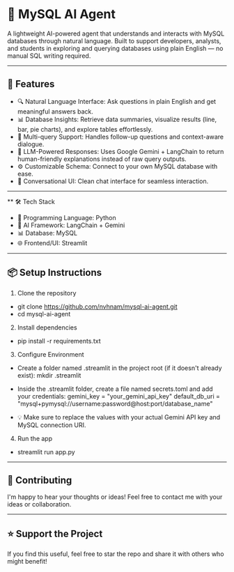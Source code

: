 # 🧠 MySQL AI Agent

A lightweight AI-powered agent that understands and interacts with MySQL databases through natural language. Built to support developers, analysts, and students in exploring and querying databases using plain English — no manual SQL writing required.

---

## 🚀 Features

- 🔍 Natural Language Interface: Ask questions in plain English and get meaningful answers back.
- 📊 Database Insights: Retrieve data summaries, visualize results (line, bar, pie charts), and explore tables effortlessly.
- 🔄 Multi-query Support: Handles follow-up questions and context-aware dialogue.
- 🧠 LLM-Powered Responses: Uses Google Gemini + LangChain to return human-friendly explanations instead of raw query outputs.
- ⚙️ Customizable Schema: Connect to your own MySQL database with ease.
- 💬 Conversational UI: Clean chat interface for seamless interaction.

---

** 🛠️ Tech Stack
- 🧪 Programming Language: Python
- 🧠 AI Framework: LangChain + Gemini
- 📊 Database: MySQL
- 🌐 Frontend/UI: Streamlit

---

## 📦 Setup Instructions
1. Clone the repository
- git clone https://github.com/nvhnam/mysql-ai-agent.git
- cd mysql-ai-agent

2. Install dependencies
- pip install -r requirements.txt

3. Configure Environment
- Create a folder named .streamlit in the project root (if it doesn't already exist):
mkdir .streamlit

- Inside the .streamlit folder, create a file named secrets.toml and add your credentials:
gemini_key = "your_gemini_api_key"
default_db_uri = "mysql+pymysql://username:password@host:port/database_name"

- 💡 Make sure to replace the values with your actual Gemini API key and MySQL connection URI.

4. Run the app
- streamlit run app.py

---

## 🤝 Contributing
I'm happy to hear your thoughts or ideas! Feel free to contact me with your ideas or collaboration.

---

## ⭐ Support the Project
If you find this useful, feel free to star the repo and share it with others who might benefit!
